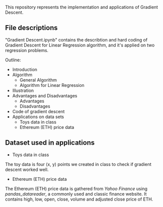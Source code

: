 This repository represents the implementation and applications of Gradient Descent. 

## File descriptions
"Gradient Descent.ipynb" contains the describtion and hard coding of Gradient Descent for Linear Regression algorithm, and it's applied on two regression problems.

Outline:
* Introduction
* Algorithm
  * General Algorithm
  * Algorithm for Linear Regression
* Illustration
* Advantages and Disadvantages
    * Advantages
    * Disadvantages
* Code of gradient descent
* Applications on data sets
    * Toys data in class
    * Ethereum (ETH) price data

## Dataset used in applications

* Toys data in class

The toy data is four (x, y) points we created in class to check if gradient descent worked well.

* Ethereum (ETH) price data

The Ethereum (ETH) price data is gathered from *Yahoo Finance* using *pandas_datareader*, a commonly used and classic finance website. It contains high,	low,	open,	close,	volume and	adjusted close price of ETH.



